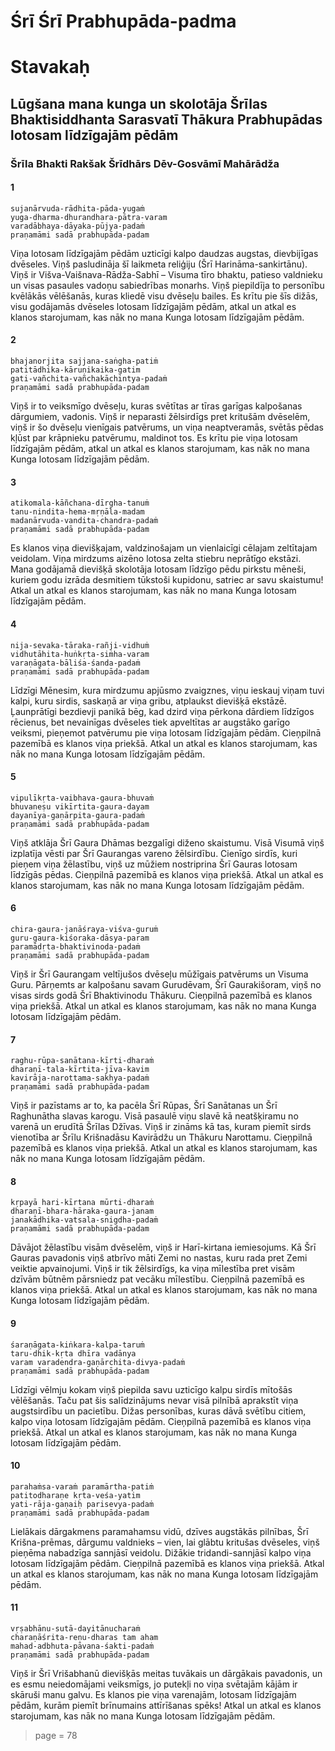 # Śrī Śrī Prabhupāda-padma
# Stavakaḥ

## Lūgšana mana kunga un skolotāja Šrīlas Bhaktisiddhanta Sarasvatī Thākura Prabhupādas lotosam līdzīgajām pēdām

### Šrīla Bhakti Rakšak Šrīdhārs Dēv-Gosvāmī Mahārādža
#### 1

    sujanārvuda-rādhita-pāda-yugaṁ
    yuga-dharma-dhurandhara-pātra-varam
    varadābhaya-dāyaka-pūjya-padaṁ
    praṇamāmi sadā prabhupāda-padam

Viņa lotosam līdzīgajām pēdām uzticīgi kalpo daudzas augstas, dievbijīgas dvēseles. Viņš pasludināja šī laikmeta reliģiju (Šrī Harināma-sankirtānu). Viņš ir Višva-Vaišnava-Rādža-Sabhī – Visuma tīro bhaktu, patieso valdnieku un visas pasaules vadoņu sabiedrības monarhs. Viņš piepildīja to personību kvēlākās vēlēšanās, kuras kliedē visu dvēseļu bailes. Es krītu pie šīs dižās, visu godājamās dvēseles lotosam līdzīgajām pēdām, atkal un atkal es klanos starojumam, kas nāk no mana Kunga lotosam līdzīgajām pēdām.

#### 2

    bhajanorjita sajjana-saṅgha-patiṁ
    patitādhika-kāruṇikaika-gatim
    gati-vañchita-vañchakāchintya-padaṁ
    praṇamāmi sadā prabhupāda-padam

Viņš ir to veiksmīgo dvēseļu, kuras svētītas ar tīras garīgas kalpošanas dārgumiem, vadonis. Viņš ir neparasti žēlsirdīgs pret kritušām dvēselēm, viņš ir šo dvēseļu vienīgais patvērums, un viņa neaptveramās, svētās pēdas kļūst par krāpnieku patvērumu, maldinot tos. Es krītu pie viņa lotosam līdzīgajām pēdām, atkal un atkal es klanos starojumam, kas nāk no mana Kunga lotosam līdzīgajām pēdām.

#### 3

    atikomala-kāñchana-dīrgha-tanuṁ
    tanu-nindita-hema-mṛṇāla-madam
    madanārvuda-vandita-chandra-padaṁ
    praṇamāmi sadā prabhupāda-padam

Es klanos viņa dievišķajam, valdzinošajam un vienlaicīgi cēlajam zeltītajam veidolam. Viņa mirdzums aizēno lotosa zelta stiebru neprātīgo ekstāzi. Mana godājamā dievišķā skolotāja lotosam līdzīgo pēdu pirkstu mēneši, kuriem godu izrāda desmitiem tūkstoši kupidonu, satriec ar savu skaistumu! Atkal un atkal es klanos starojumam, kas nāk no mana Kunga lotosam līdzīgajām pēdām.

#### 4

    nija-sevaka-tāraka-rañji-vidhuṁ
    vidhutāhita-huṅkṛta-siṁha-varam
    varaṇāgata-bāliśa-śanda-padaṁ
    praṇamāmi sadā prabhupāda-padam

Līdzīgi Mēnesim, kura mirdzumu apjūsmo zvaigznes, viņu ieskauj viņam tuvi kalpi, kuru sirdis, saskaņā ar viņa gribu, atplaukst dievišķā ekstāzē. Ļaunprātīgi bezdievji panikā bēg, kad dzird viņa pērkona dārdiem līdzīgos rēcienus, bet nevainīgas dvēseles tiek apveltītas ar augstāko garīgo veiksmi, pieņemot patvērumu pie viņa lotosam līdzīgajām pēdām. Cieņpilnā pazemībā es klanos viņa priekšā. Atkal un atkal es klanos starojumam, kas nāk no mana Kunga lotosam līdzīgajām pēdām.

#### 5

    vipulīkṛta-vaibhava-gaura-bhuvaṁ
    bhuvaneṣu vikīrtita-gaura-dayam
    dayanīya-gaṇārpita-gaura-padaṁ
    praṇamāmi sadā prabhupāda-padam

Viņš atklāja Šrī Gaura Dhāmas bezgalīgi diženo skaistumu. Visā Visumā viņš izplatīja vēsti par Šrī Gaurangas vareno žēlsirdību. Cienīgo sirdīs, kuri pieņem viņa žēlastību, viņš uz mūžiem nostriprina Šrī Gauras lotosam līdzīgās pēdas. Cieņpilnā pazemībā es klanos viņa priekšā. Atkal un atkal es klanos starojumam, kas nāk no mana Kunga lotosam līdzīgajām pēdām.

#### 6

    chira-gaura-janāśraya-viśva-guruṁ
    guru-gaura-kiśoraka-dāsya-param
    paramādṛta-bhaktivinoda-padaṁ
    praṇamāmi sadā prabhupāda-padam

Viņš ir Šrī Gaurangam veltījušos dvēseļu mūžīgais patvērums un Visuma Guru. Pārņemts ar kalpošanu savam Gurudēvam, Šrī Gaurakišoram, viņš no visas sirds godā Šrī Bhaktivinodu Thākuru. Cieņpilnā pazemībā es klanos viņa priekšā. Atkal un atkal es klanos starojumam, kas nāk no mana Kunga lotosam līdzīgajām pēdām.

#### 7

    raghu-rūpa-sanātana-kīrti-dharaṁ
    dharaṇī-tala-kīrtita-jīva-kavim
    kavirāja-narottama-sakhya-padaṁ
    praṇamāmi sadā prabhupāda-padam

Viņš ir pazīstams ar to, ka pacēla Šrī Rūpas, Šrī Sanātanas un Šrī Raghunātha slavas karogu. Visā pasaulē viņu slavē kā neatšķiramu no varenā un erudītā Šrīlas Džīvas. Viņš ir zināms kā tas, kuram piemīt sirds vienotība ar Šrīlu Krišnadāsu Kavirādžu un Thākuru Narottamu. Cieņpilnā pazemībā es klanos viņa priekšā. Atkal un atkal es klanos starojumam, kas nāk no mana Kunga lotosam līdzīgajām pēdām. 

#### 8

    kṛpayā hari-kīrtana mūrti-dharaṁ
    dharaṇī-bhara-hāraka-gaura-janam
    janakādhika-vatsala-snigdha-padaṁ
    praṇamāmi sadā prabhupāda-padam

Dāvājot žēlastību visām dvēselēm, viņš ir Harī-kirtana iemiesojums. Kā Šrī Gauras pavadonis viņš atbrīvo māti Zemi no nastas, kuru rada pret Zemi veiktie apvainojumi. Viņš ir tik žēlsirdīgs, ka viņa mīlestība pret visām dzīvām būtnēm pārsniedz pat vecāku mīlestību. Cieņpilnā pazemībā es klanos viņa priekšā. Atkal un atkal es klanos starojumam, kas nāk no mana Kunga lotosam līdzīgajām pēdām.

#### 9

    śaraṇāgata-kiṅkara-kalpa-taruṁ
    taru-dhik-kṛta dhīra vadānya
    varam varadendra-gaṇārchita-divya-padaṁ
    praṇamāmi sadā prabhupāda-padam

Līdzīgi vēlmju kokam viņš piepilda savu uzticīgo kalpu sirdīs mītošās vēlēšanās. Taču pat šis salīdzinājums nevar visā pilnībā aprakstīt viņa augstsirdību un pacietību. Dižas personības, kuras dāvā svētību citiem, kalpo viņa lotosam līdzīgajām pēdām. Cieņpilnā pazemībā es klanos viņa priekšā. Atkal un atkal es klanos starojumam, kas nāk no mana Kunga lotosam līdzīgajām pēdām.

#### 10

    parahaṁsa-varaṁ paramārtha-patiṁ
    patitodharaṇe kṛta-veśa-yatim
    yati-rāja-gaṇaiḥ parisevya-padaṁ
    praṇamāmi sadā prabhupāda-padam

Lielākais dārgakmens paramahamsu vidū, dzīves augstākās pilnības, Šrī Krišna-prēmas,  dārgumu valdnieks – vien, lai glābtu kritušas dvēseles, viņš pieņēma nabadzīga sannjāsī veidolu. Dižākie tridandi-sannjāsī kalpo viņa lotosam līdzīgajām pēdām. Cieņpilnā pazemībā es klanos viņa priekšā. Atkal un atkal es klanos starojumam, kas nāk no mana Kunga lotosam līdzīgajām pēdām.

#### 11

    vṛṣabhānu-sutā-dayitānucharaṁ
    charaṇāśrita-reṇu-dharas tam aham
    mahad-adbhuta-pāvana-śakti-padaṁ
    praṇamāmi sadā prabhupāda-padam

Viņš ir Šrī Vrišabhanū dievišķās meitas tuvākais un dārgākais pavadonis, un es esmu neiedomājami veiksmīgs, jo putekļi no viņa svētajām kājām ir skāruši manu galvu. Es klanos pie viņa varenajām, lotosam līdzīgajām pēdām, kurām piemīt brīnumains attīrīšanas spēks! Atkal un atkal es klanos starojumam, kas nāk no mana Kunga lotosam līdzīgajām pēdām.

> page = 78
